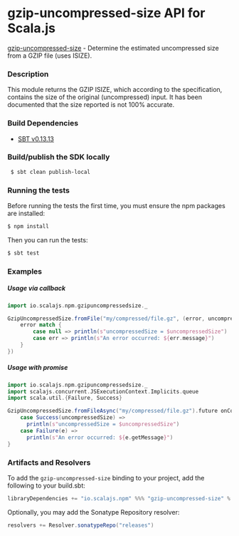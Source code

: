 gzip-uncompressed-size API for Scala.js
================================
[gzip-uncompressed-size](https://www.npmjs.com/package/gzip-uncompressed-size) - Determine the estimated uncompressed size from a GZIP file (uses ISIZE).

### Description

This module returns the GZIP ISIZE, which according to the specification, contains the size of the original 
(uncompressed) input. It has been documented that the size reported is not 100% accurate.

### Build Dependencies

* [SBT v0.13.13](http://www.scala-sbt.org/download.html)

### Build/publish the SDK locally

```bash
 $ sbt clean publish-local
```

### Running the tests

Before running the tests the first time, you must ensure the npm packages are installed:

```bash
$ npm install
```

Then you can run the tests:

```bash
$ sbt test
```

### Examples

##### Usage via callback

```scala
import io.scalajs.npm.gzipuncompressedsize._

GzipUncompressedSize.fromFile("my/compressed/file.gz", (error, uncompressedSize) => {
    error match {
        case null => println(s"uncompressedSize = $uncompressedSize")
        case err => println(s"An error occurred: ${err.message}")
    }
})
```

##### Usage with promise

```scala
import io.scalajs.npm.gzipuncompressedsize._
import scalajs.concurrent.JSExecutionContext.Implicits.queue
import scala.util.{Failure, Success}

GzipUncompressedSize.fromFileAsync("my/compressed/file.gz").future onComplete {
    case Success(uncompressedSize) =>
      println(s"uncompressedSize = $uncompressedSize")
    case Failure(e) =>
      println(s"An error occurred: ${e.getMessage}")
}
```

### Artifacts and Resolvers

To add the `gzip-uncompressed-size` binding to your project, add the following to your build.sbt:  

```sbt
libraryDependencies += "io.scalajs.npm" %%% "gzip-uncompressed-size" % "0.4.0-pre3"
```

Optionally, you may add the Sonatype Repository resolver:

```sbt   
resolvers += Resolver.sonatypeRepo("releases") 